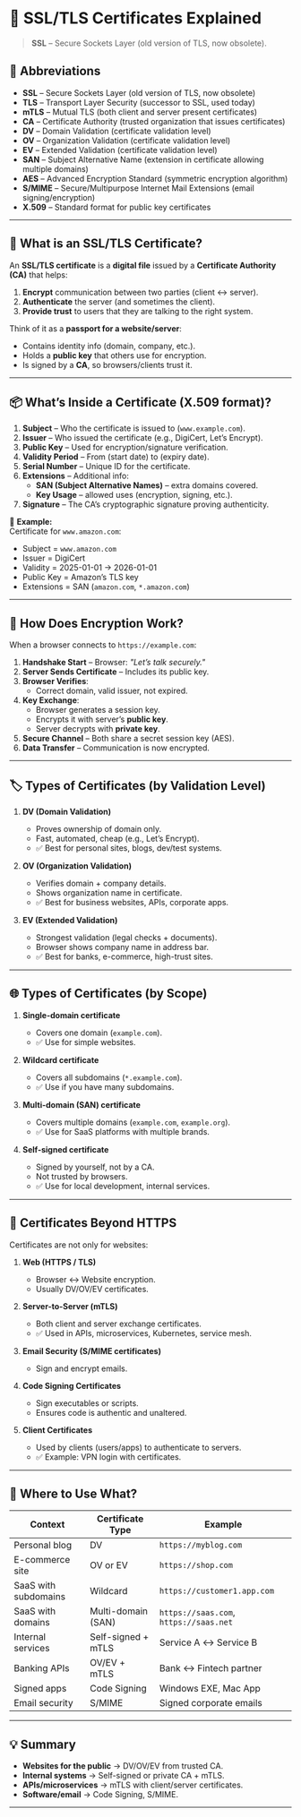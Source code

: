 # 🔐 SSL/TLS Certificates Explained
> **SSL** – Secure Sockets Layer (old version of TLS, now obsolete).

## 📖 Abbreviations

- **SSL** – Secure Sockets Layer (old version of TLS, now obsolete)  
- **TLS** – Transport Layer Security (successor to SSL, used today)  
- **mTLS** – Mutual TLS (both client and server present certificates)  
- **CA** – Certificate Authority (trusted organization that issues certificates)  
- **DV** – Domain Validation (certificate validation level)  
- **OV** – Organization Validation (certificate validation level)  
- **EV** – Extended Validation (certificate validation level)  
- **SAN** – Subject Alternative Name (extension in certificate allowing multiple domains)  
- **AES** – Advanced Encryption Standard (symmetric encryption algorithm)  
- **S/MIME** – Secure/Multipurpose Internet Mail Extensions (email signing/encryption)  
- **X.509** – Standard format for public key certificates  

---

## 🔑 What is an SSL/TLS Certificate?

An **SSL/TLS certificate** is a **digital file** issued by a **Certificate Authority (CA)** that helps:

1. **Encrypt** communication between two parties (client ↔ server).  
2. **Authenticate** the server (and sometimes the client).  
3. **Provide trust** to users that they are talking to the right system.  

Think of it as a **passport for a website/server**:
- Contains identity info (domain, company, etc.).
- Holds a **public key** that others use for encryption.
- Is signed by a **CA**, so browsers/clients trust it.

---

## 📦 What’s Inside a Certificate (X.509 format)?

1. **Subject** – Who the certificate is issued to (`www.example.com`).  
2. **Issuer** – Who issued the certificate (e.g., DigiCert, Let’s Encrypt).  
3. **Public Key** – Used for encryption/signature verification.  
4. **Validity Period** – From (start date) to (expiry date).  
5. **Serial Number** – Unique ID for the certificate.  
6. **Extensions** – Additional info:
   - **SAN (Subject Alternative Names)** – extra domains covered.  
   - **Key Usage** – allowed uses (encryption, signing, etc.).  
7. **Signature** – The CA’s cryptographic signature proving authenticity.

📌 **Example:**  
Certificate for `www.amazon.com`:
- Subject = `www.amazon.com`
- Issuer = DigiCert
- Validity = 2025-01-01 → 2026-01-01
- Public Key = Amazon’s TLS key
- Extensions = SAN (`amazon.com`, `*.amazon.com`)

---

## 🔐 How Does Encryption Work?

When a browser connects to `https://example.com`:

1. **Handshake Start** – Browser: *"Let’s talk securely."*  
2. **Server Sends Certificate** – Includes its public key.  
3. **Browser Verifies**:
   - Correct domain, valid issuer, not expired.  
4. **Key Exchange**:
   - Browser generates a session key.  
   - Encrypts it with server’s **public key**.  
   - Server decrypts with **private key**.  
5. **Secure Channel** – Both share a secret session key (AES).  
6. **Data Transfer** – Communication is now encrypted.

---

## 🏷 Types of Certificates (by Validation Level)

1. **DV (Domain Validation)**  
   - Proves ownership of domain only.  
   - Fast, automated, cheap (e.g., Let’s Encrypt).  
   - ✅ Best for personal sites, blogs, dev/test systems.  

2. **OV (Organization Validation)**  
   - Verifies domain + company details.  
   - Shows organization name in certificate.  
   - ✅ Best for business websites, APIs, corporate apps.  

3. **EV (Extended Validation)**  
   - Strongest validation (legal checks + documents).  
   - Browser shows company name in address bar.  
   - ✅ Best for banks, e-commerce, high-trust sites.  

---

## 🌐 Types of Certificates (by Scope)

1. **Single-domain certificate**  
   - Covers one domain (`example.com`).  
   - ✅ Use for simple websites.  

2. **Wildcard certificate**  
   - Covers all subdomains (`*.example.com`).  
   - ✅ Use if you have many subdomains.  

3. **Multi-domain (SAN) certificate**  
   - Covers multiple domains (`example.com`, `example.org`).  
   - ✅ Use for SaaS platforms with multiple brands.  

4. **Self-signed certificate**  
   - Signed by yourself, not by a CA.  
   - Not trusted by browsers.  
   - ✅ Use for local development, internal services.  

---

## 📡 Certificates Beyond HTTPS

Certificates are not only for websites:

1. **Web (HTTPS / TLS)**  
   - Browser ↔ Website encryption.  
   - Usually DV/OV/EV certificates.  

2. **Server-to-Server (mTLS)**  
   - Both client and server exchange certificates.  
   - ✅ Used in APIs, microservices, Kubernetes, service mesh.  

3. **Email Security (S/MIME certificates)**  
   - Sign and encrypt emails.  

4. **Code Signing Certificates**  
   - Sign executables or scripts.  
   - Ensures code is authentic and unaltered.  

5. **Client Certificates**  
   - Used by clients (users/apps) to authenticate to servers.  
   - ✅ Example: VPN login with certificates.  

---

## 🧭 Where to Use What?

| Context              | Certificate Type         | Example                                      |
|----------------------|--------------------------|----------------------------------------------|
| Personal blog        | DV                       | `https://myblog.com`                         |
| E-commerce site      | OV or EV                 | `https://shop.com`                           |
| SaaS with subdomains | Wildcard                 | `https://customer1.app.com`                  |
| SaaS with domains    | Multi-domain (SAN)       | `https://saas.com`, `https://saas.net`       |
| Internal services    | Self-signed + mTLS       | Service A ↔ Service B                        |
| Banking APIs         | OV/EV + mTLS             | Bank ↔ Fintech partner                       |
| Signed apps          | Code Signing             | Windows EXE, Mac App                         |
| Email security       | S/MIME                   | Signed corporate emails                      |

---

## 💡 Summary

- **Websites for the public** → DV/OV/EV from trusted CA.  
- **Internal systems** → Self-signed or private CA + mTLS.  
- **APIs/microservices** → mTLS with client/server certificates.  
- **Software/email** → Code Signing, S/MIME.  

---
